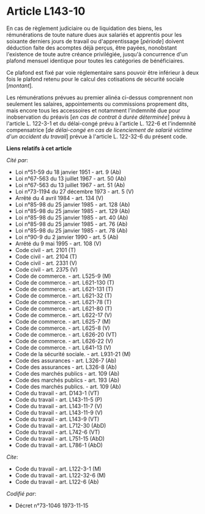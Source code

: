 # Article L143-10

En cas de règlement judiciaire ou de liquidation des biens, les rémunérations de toute nature dues aux salariés et apprentis
pour les soixante derniers jours de travail ou d'apprentissage [*période*] doivent déduction faite des acomptes déjà perçus,
être payées, nonobstant l'existence de toute autre créance privilégiée, jusqu'à concurrence d'un plafond mensuel identique
pour toutes les catégories de bénéficiaires.

Ce plafond est fixé par voie réglementaire sans pouvoir être inférieur à deux fois le plafond retenu pour le calcul des
cotisations de sécurité sociale [*montant*].

Les rémunérations prévues au premier alinéa ci-dessus comprennent non seulement les salaires, appointements ou commissions
proprement dits, mais encore tous les accessoires et notamment l'indemnité due pour inobservation du préavis [*en cas de
contrat à durée déterminée*] prévu à l'article L. 122-3-1 et du délai-congé prévu à l'article L. 122-6 et l'indemnité
compensatrice [*de délai-congé en cas de licenciement de salarié victime d'un accident du travail*] prévue à l'article L.
122-32-6 du présent code.

**Liens relatifs à cet article**

_Cité par_:

  - Loi n°51-59 du 18 janvier 1951 - art. 9 (Ab)
  - Loi n°67-563 du 13 juillet 1967 - art. 50 (Ab)
  - Loi n°67-563 du 13 juillet 1967 - art. 51 (Ab)
  - Loi n°73-1194 du 27 décembre 1973 - art. 5 (V)
  - Arrêté du 4 avril 1984 - art. 134 (V)
  - Loi n°85-98 du 25 janvier 1985 - art. 128 (Ab)
  - Loi n°85-98 du 25 janvier 1985 - art. 129 (Ab)
  - Loi n°85-98 du 25 janvier 1985 - art. 40 (Ab)
  - Loi n°85-98 du 25 janvier 1985 - art. 76 (Ab)
  - Loi n°85-98 du 25 janvier 1985 - art. 78 (Ab)
  - Loi n°90-9 du 2 janvier 1990 - art. 5 (Ab)
  - Arrêté du 9 mai 1995 - art. 108 (V)
  - Code civil - art. 2101 (T)
  - Code civil - art. 2104 (T)
  - Code civil - art. 2331 (V)
  - Code civil - art. 2375 (V)
  - Code de commerce. - art. L525-9 (M)
  - Code de commerce. - art. L621-130 (T)
  - Code de commerce. - art. L621-131 (T)
  - Code de commerce. - art. L621-32 (T)
  - Code de commerce. - art. L621-78 (T)
  - Code de commerce. - art. L621-80 (T)
  - Code de commerce. - art. L622-17 (V)
  - Code de commerce. - art. L625-7 (M)
  - Code de commerce. - art. L625-8 (V)
  - Code de commerce. - art. L626-20 (VT)
  - Code de commerce. - art. L626-22 (V)
  - Code de commerce. - art. L641-13 (V)
  - Code de la sécurité sociale. - art. L931-21 (M)
  - Code des assurances - art. L326-7 (Ab)
  - Code des assurances - art. L326-8 (Ab)
  - Code des marchés publics - art. 109 (Ab)
  - Code des marchés publics - art. 193 (Ab)
  - Code des marchés publics. - art. 109 (Ab)
  - Code du travail - art. D143-1 (VT)
  - Code du travail - art. L143-11-5 (P)
  - Code du travail - art. L143-11-7 (V)
  - Code du travail - art. L143-11-9 (V)
  - Code du travail - art. L143-9 (VT)
  - Code du travail - art. L712-30 (AbD)
  - Code du travail - art. L742-6 (VT)
  - Code du travail - art. L751-15 (AbD)
  - Code du travail - art. L786-1 (AbD)

_Cite_:

  - Code du travail - art. L122-3-1 (M)
  - Code du travail - art. L122-32-6 (M)
  - Code du travail - art. L122-6 (Ab)

_Codifié par_:

  - Décret n°73-1046 1973-11-15
